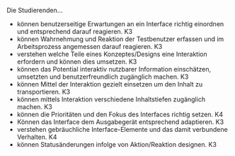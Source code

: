 Die Studierenden…
* können benutzerseitige Erwartungen an ein Interface richtig einordnen und entsprechend darauf reagieren. K3 
* können Wahrnehmung und Reaktion der Testbenutzer erfassen und im Arbeitsprozess angemessen darauf reagieren. K3 
* verstehen welche Teile eines Konzeptes/Designs eine Interaktion erfordern und können dies umsetzen. K3
* können das Potential interaktiv nutzbarer Information einschätzen, umsetzten und benutzerfreundlich zugänglich machen. K3 
* können Mittel der Interaktion gezielt einsetzen um den Inhalt zu transportieren. K3
* können mittels Interaktion verschiedene Inhaltstiefen zugänglich machen. K3
* können die Prioritäten und den Fokus des Interfaces richtig setzen. K4
* Können das Interface dem Ausgabegerät entsprechend adaptieren. K3
* verstehen gebräuchliche Interface-Elemente und das damit verbundene Verhalten. K4
* können Statusänderungen infolge von Aktion/Reaktion designen. K3
